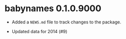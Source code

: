 # babynames 0.1.0.9000

* Added a `NEWS.md` file to track changes to the package.

* Updated data for 2014 (#9)
